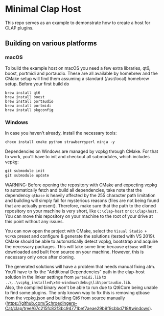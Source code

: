 # Minimal Clap Host

This repo serves as an example to demonstrate how to create a host for CLAP plugins.

## Building on various platforms

### macOS

To build the example host on macOS you need a few extra libraries, qt6, boost, portmidi and portaudio.
These are all available by homebrew and the CMake setup will find them assuming a standard
(/usr/local) homebrew setup. Before your first build do

```shell
brew install qt6
brew install boost
brew install portaudio
brew install portmidi
brew install pkgconfig
```

### Windows

In case you haven't already, install the necessary tools:
```powershell
choco install cmake python strawberryperl ninja -y
```

Dependencies on Windows are managed by vcpkg through CMake. For that to work, you'll have to init and checkout all submodules, which includes vcpkg:
```powershell
git submodule init
git submodule update
```

WARNING: Before opening the repository with CMake and expecting vcpkg to automatically fetch and build all dependencies, take note that the dependency `qtbase` is heavily affected by the 255 character path limitation and building will simply fail for mysterious reasons (files are not being found that are actually present). Therefore, make sure that the path to the cloned repository on your machine is very short, like `C:\clap-host` or `D:\clap\host`. You can move this repository on your machine to the root of your drive at this point without any issues.  

You can now open the project with CMake, select the `Visual Studio + VCPKG` preset and configure & generate the solutions (tested with VS 2019). CMake should be able to automatically detect vcpkg, bootstrap and acquire the necessary packages. This will take some time because `qtbase` will be downloaded and built from source on your machine. However, this is necessary only once after cloning.  

The generated solutions will have a problem that needs manual fixing atm. You'll have to fix the "Additional Dependencies" path in the clap-host solution in the linker settings from `portmidi.lib` to `..\..\vcpkg_installed\x64-windows\debug\lib\portaudio.lib`.  
Also, the compiled binary won't be able to run due to Qt6Core being unable to find some plugins. The only known way to fix this is removing qtbase from the vcpkg.json and building Qt6 from source manually (https://github.com/Schroedingers-Cat/clap/tree/67c215fc83f3bc94771bef7aeae29b9f9cbbd718#windows).
